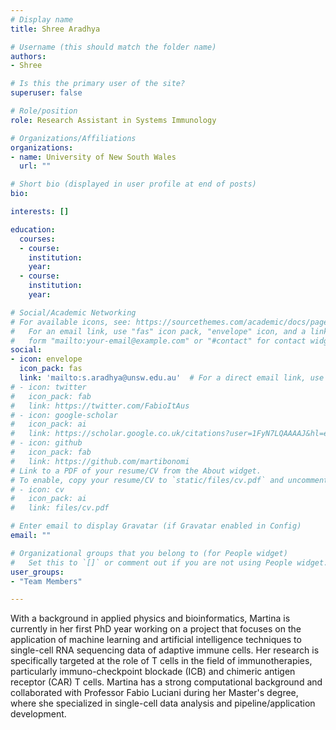 ```yaml
---
# Display name
title: Shree Aradhya

# Username (this should match the folder name)
authors: 
- Shree

# Is this the primary user of the site?
superuser: false

# Role/position
role: Research Assistant in Systems Immunology

# Organizations/Affiliations
organizations:
- name: University of New South Wales
  url: ""

# Short bio (displayed in user profile at end of posts)
bio: 

interests: []

education:
  courses:
  - course: 
    institution: 
    year: 
  - course: 
    institution: 
    year: 

# Social/Academic Networking
# For available icons, see: https://sourcethemes.com/academic/docs/page-builder/#icons
#   For an email link, use "fas" icon pack, "envelope" icon, and a link in the
#   form "mailto:your-email@example.com" or "#contact" for contact widget.
social:
- icon: envelope
  icon_pack: fas
  link: 'mailto:s.aradhya@unsw.edu.au'  # For a direct email link, use "mailto:test@example.org".
# - icon: twitter
#   icon_pack: fab
#   link: https://twitter.com/FabioItAus
# - icon: google-scholar
#   icon_pack: ai
#   link: https://scholar.google.co.uk/citations?user=1FyN7LQAAAAJ&hl=en&oi=ao
# - icon: github
#   icon_pack: fab
#   link: https://github.com/martibonomi
# Link to a PDF of your resume/CV from the About widget.
# To enable, copy your resume/CV to `static/files/cv.pdf` and uncomment the lines below.
# - icon: cv
#   icon_pack: ai
#   link: files/cv.pdf

# Enter email to display Gravatar (if Gravatar enabled in Config)
email: ""

# Organizational groups that you belong to (for People widget)
#   Set this to `[]` or comment out if you are not using People widget.
user_groups:
- "Team Members"

---
```

With a background in applied physics and bioinformatics, Martina is currently in her first PhD year working on a project that focuses on the application of machine learning and artificial intelligence techniques to single-cell RNA sequencing data of adaptive immune cells. 
Her research is specifically targeted at the role of T cells in the field of immunotherapies, particularly immuno-checkpoint blockade (ICB) and chimeric antigen receptor (CAR) T cells. Martina has a strong computational background and collaborated with Professor Fabio Luciani during her Master's degree, where she specialized in single-cell data analysis and pipeline/application development.
